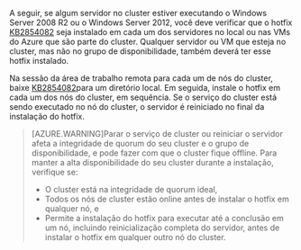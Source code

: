 A seguir, se algum servidor no cluster estiver executando o Windows Server 2008 R2 ou o Windows Server 2012, você deve verificar que o hotfix [KB2854082](http://support.microsoft.com/kb/2854082) seja instalado em cada um dos servidores no local ou nas VMs do Azure que são parte do cluster. Qualquer servidor ou VM que esteja no cluster, mas não no grupo de disponibilidade, também deverá ter esse hotfix instalado.

Na sessão da área de trabalho remota para cada um de nós do cluster, baixe [KB2854082](http://support.microsoft.com/kb/2854082)para um diretório local. Em seguida, instale o hotfix em cada um dos nós do cluster, em sequência. Se o serviço do cluster está sendo executado no nó do cluster, o servidor é reiniciado no final da instalação do hotfix.

>[AZURE.WARNING]Parar o serviço de cluster ou reiniciar o servidor afeta a integridade de quorum do seu cluster e o grupo de disponibilidade, e pode fazer com que o cluster fique offline. Para manter a alta disponibilidade do seu cluster durante a instalação, verifique se:
>
> - O cluster está na integridade de quorum ideal, 
> - Todos os nós de cluster estão online antes de instalar o hotfix em qualquer nó, e
> - Permite a instalação do hotfix para executar até a conclusão em um nó, incluindo reinicialização completa do servidor, antes de instalar o hotfix em qualquer outro nó do cluster.

<!---HONumber=August15_HO7-->